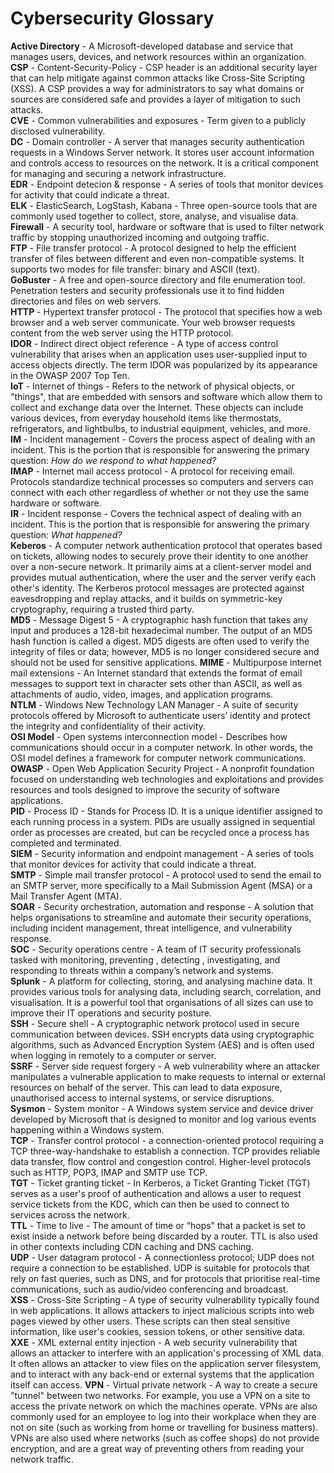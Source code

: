 # **Cybersecurity Glossary**

**Active Directory** - A Microsoft-developed database and service that manages users, devices, and network resources within an organization. \
**CSP** - Content-Security-Policy - CSP header is an additional security layer that can help mitigate against common attacks like Cross-Site Scripting (XSS). A CSP provides a way for administrators to say what domains or sources are considered safe and provides a layer of mitigation to such attacks. \
**CVE** - Common vulnerabilities and exposures - Term given to a publicly disclosed vulnerability. \
**DC** - Domain controller - A server that manages security authentication requests in a Windows Server network. It stores user account information and controls access to resources on the network. It is a critical component for managing and securing a network infrastructure. \
**EDR** - Endpoint detecion & response - A series of tools that monitor devices for activity that could indicate a threat. \
**ELK** - ElasticSearch, LogStash, Kabana - Three open-source tools that are commonly used together to collect, store, analyse, and visualise data. \
**Firewall** - A security tool, hardware or software that is used to filter network traffic by stopping unauthorized incoming and outgoing traffic. \
**FTP** - File transfer protocol - A protocol designed to help the efficient transfer of files between different and even non-compatible systems. It supports two modes for file transfer: binary and ASCII (text). \
**GoBuster** - A free and open-source directory and file enumeration tool. Penetration testers and security professionals use it to find hidden directories and files on web servers. \
**HTTP** - Hypertext transfer protocol - The protocol that specifies how a web browser and a web server communicate. Your web browser requests content from the web server using the HTTP protocol. \
**IDOR** - Indirect direct object reference - A type of access control vulnerability that arises when an application uses user-supplied input to access objects directly. The term IDOR was popularized by its appearance in the OWASP 2007 Top Ten. \
**IoT** - Internet of things - Refers to the network of physical objects, or "things", that are embedded with sensors and software which allow them to collect and exchange data over the Internet. These objects can include various devices, from everyday household items like thermostats, refrigerators, and lightbulbs, to industrial equipment, vehicles, and more. \
**IM** - Incident management - Covers the process aspect of dealing with an incident. This is the portion that is responsible for answering the primary question: *How do we respond to what happened?* \
**IMAP** - Internet mail access protocol - A protocol for receiving email. Protocols standardize technical processes so computers and servers can connect with each other regardless of whether or not they use the same hardware or software. \
**IR** - Incident response - Covers the technical aspect of dealing with an incident. This is the portion that is responsible for answering the primary question: *What happened?* \
**Keberos** - A computer network authentication protocol that operates based on tickets, allowing nodes to securely prove their identity to one another over a non-secure network. It primarily aims at a client-server model and provides mutual authentication, where the user and the server verify each other's identity. The Kerberos protocol messages are protected against eavesdropping and replay attacks, and it builds on symmetric-key cryptography, requiring a trusted third party. \
**MD5** - Message Digest 5 - A cryptographic hash function that takes any input and produces a 128-bit hexadecimal number. The output of an MD5 hash function is called a digest. MD5 digests are often used to verify the integrity of files or data; however, MD5 is no longer considered secure and should not be used for sensitive applications.
**MIME** - Multipurpose internet mail extensions - An Internet standard that extends the format of email messages to support text in character sets other than ASCII, as well as attachments of audio, video, images, and application programs. \
**NTLM** - Windows New Technology LAN Manager - A suite of security protocols offered by Microsoft to authenticate users’ identity and protect the integrity and confidentiality of their activity. \
**OSI Model** - Open systems interconnection model - Describes how communications should occur in a computer network. In other words, the OSI model defines a framework for computer network communications. \
**OWASP** - Open Web Application Security Project - A nonprofit foundation focused on understanding web technologies and exploitations and provides resources and tools designed to improve the security of software applications. \
**PID** - Process ID - Stands for Process ID. It is a unique identifier assigned to each running process in a system. PIDs are usually assigned in sequential order as processes are created, but can be recycled once a process has completed and terminated. \
**SIEM** - Security information and endpoint management - A series of tools that monitor devices for activity that could indicate a threat. \
**SMTP** - Simple mail transfer protocol - A protocol used to send the email to an SMTP server, more specifically to a Mail Submission Agent (MSA) or a Mail Transfer Agent (MTA). \
**SOAR** - Security orchestration, automation and response - A solution that helps organisations to streamline and automate their security operations, including incident management, threat intelligence, and vulnerability response. \
**SOC** - Security operations centre - A team of IT security professionals tasked with monitoring, preventing , detecting , investigating, and responding to threats within a company’s network and systems. \
**Splunk** - A platform for collecting, storing, and analysing machine data. It provides various tools for analysing data, including search, correlation, and visualisation. It is a powerful tool that organisations of all sizes can use to improve their IT operations and security posture. \
**SSH** - Secure shell - A cryptographic network protocol used in secure communication between devices. SSH encrypts data using cryptographic algorithms, such as Advanced Encryption System (AES) and is often used when logging in remotely to a computer or server. \
**SSRF** - Server side request forgery - A web vulnerability where an attacker manipulates a vulnerable application to make requests to internal or external resources on behalf of the server. This can lead to data exposure, unauthorised access to internal systems, or service disruptions. \
**Sysmon** - System monitor -  A Windows system service and device driver developed by Microsoft that is designed to monitor and log various events happening within a Windows system. \
**TCP** - Transfer  control protocol - a connection-oriented protocol requiring a TCP three-way-handshake to establish a connection. TCP provides reliable data transfer, flow control and congestion control. Higher-level protocols such as HTTP, POP3, IMAP and SMTP use TCP. \
**TGT** - Ticket granting ticket - In Kerberos, a Ticket Granting Ticket (TGT) serves as a user's proof of authentication and allows a user to request service tickets from the KDC, which can then be used to connect to services across the network. \
**TTL** - Time to live - The amount of time or “hops” that a packet is set to exist inside a network before being discarded by a router. TTL is also used in other contexts including CDN caching and DNS caching. \
**UDP** - User datagram protocol - A connectionless protocol; UDP does not require a connection to be established. UDP is suitable for protocols that rely on fast queries, such as DNS, and for protocols that prioritise real-time communications, such as audio/video conferencing and broadcast. \
**XSS** - Cross-Site Scripting - A type of security vulnerability typically found in web applications. It allows attackers to inject malicious scripts into web pages viewed by other users. These scripts can then steal sensitive information, like user's cookies, session tokens, or other sensitive data. \
**XXE** - XML external entity injection - A web security vulnerability that allows an attacker to interfere with an application's processing of XML data. It often allows an attacker to view files on the application server filesystem, and to interact with any back-end or external systems that the application itself can access.
**VPN** - Virtual private network - A way to create a secure "tunnel" between two networks. For example, you use a VPN on a site to access the private network on which the machines operate. VPNs are also commonly used for an employee to log into their workplace when they are not on site (such as working from home or travelling for business matters). VPNs are also used where networks (such as coffee shops) do not provide encryption, and are a great way of preventing others from reading your network traffic.